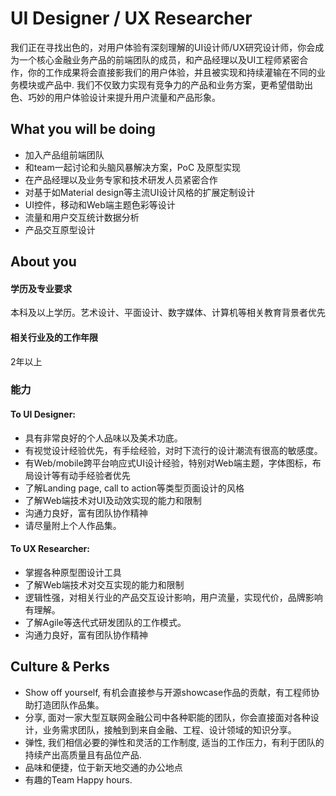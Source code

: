 # UI Designer / UX Researcher

我们正在寻找出色的，对用户体验有深刻理解的UI设计师/UX研究设计师，你会成为一个核心金融业务产品的前端团队的成员，和产品经理以及UI工程师紧密合作，你的工作成果将会直接影我们的用户体验，并且被实现和持续灌输在不同的业务模块或产品中. 我们不仅致力实现有竞争力的产品和业务方案，更希望借助出色、巧妙的用户体验设计来提升用户流量和产品形象。

## What you will be doing
- 加入产品组前端团队
- 和team一起讨论和头脑风暴解决方案，PoC 及原型实现
- 在产品经理以及业务专家和技术研发人员紧密合作
- 对基于如Material design等主流UI设计风格的扩展定制设计
- UI控件，移动和Web端主题色彩等设计
- 流量和用户交互统计数据分析
- 产品交互原型设计

## About you
#### 学历及专业要求
本科及以上学历。艺术设计、平面设计、数字媒体、计算机等相关教育背景者优先
#### 相关行业及的工作年限
2年以上
### 能力
#### To UI Designer:
- 具有非常良好的个人品味以及美术功底。
- 有视觉设计经验优先，有手绘经验，对时下流行的设计潮流有很高的敏感度。
- 有Web/mobile跨平台响应式UI设计经验，特别对Web端主题，字体图标，布局设计等有动手经验者优先
- 了解Landing page, call to action等类型页面设计的风格
- 了解Web端技术对UI及动效实现的能力和限制
- 沟通力良好，富有团队协作精神
- 请尽量附上个人作品集。
#### To UX Researcher:
- 掌握各种原型图设计工具
- 了解Web端技术对交互实现的能力和限制
- 逻辑性强，对相关行业的产品交互设计影响，用户流量，实现代价，品牌影响有理解。
- 了解Agile等迭代式研发团队的工作模式。
- 沟通力良好，富有团队协作精神

## Culture & Perks
- Show off yourself, 有机会直接参与开源showcase作品的贡献，有工程师协助打造团队作品集。
- 分享, 面对一家大型互联网金融公司中各种职能的团队，你会直接面对各种设计，业务需求团队，接触到到来自金融、工程、设计领域的知识分享。
- 弹性, 我们相信必要的弹性和灵活的工作制度, 适当的工作压力，有利于团队的持续产出高质量且有品位产品.
- 品味和便捷，位于新天地交通的办公地点
- 有趣的Team Happy hours.
